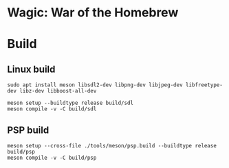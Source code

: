 # Wagic: War of the Homebrew

# Build

## Linux build

```
sudo apt install meson libsdl2-dev libpng-dev libjpeg-dev libfreetype-dev libz-dev libboost-all-dev 
```

```
meson setup --buildtype release build/sdl
meson compile -v -C build/sdl
```

## PSP build

```
meson setup --cross-file ./tools/meson/psp.build --buildtype release build/psp
meson compile -v -C build/psp
```
